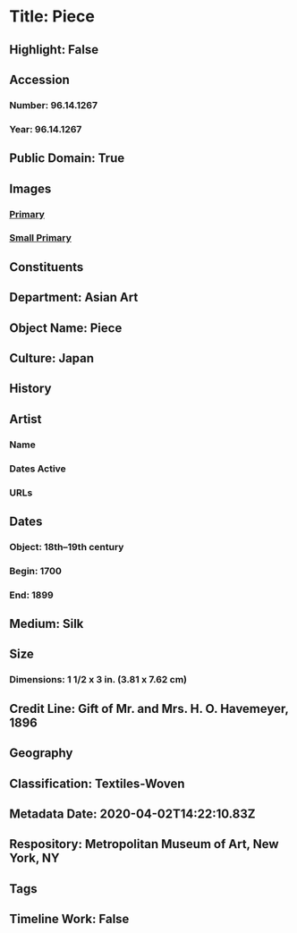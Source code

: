 # Title: Piece
## Highlight: False
## Accession
### Number: 96.14.1267
### Year: 96.14.1267
## Public Domain: True
## Images
### [Primary](https://images.metmuseum.org/CRDImages/as/original/DP12623.jpg)
### [Small Primary](https://images.metmuseum.org/CRDImages/as/web-large/DP12623.jpg)
## Constituents
## Department: Asian Art
## Object Name: Piece
## Culture: Japan
## History
## Artist
### Name
### Dates Active
### URLs
## Dates
### Object: 18th–19th century
### Begin: 1700
### End: 1899
## Medium: Silk
## Size
### Dimensions: 1 1/2 x 3 in. (3.81 x 7.62 cm)
## Credit Line: Gift of Mr. and Mrs. H. O. Havemeyer, 1896
## Geography
## Classification: Textiles-Woven
## Metadata Date: 2020-04-02T14:22:10.83Z
## Respository: Metropolitan Museum of Art, New York, NY
## Tags
## Timeline Work: False